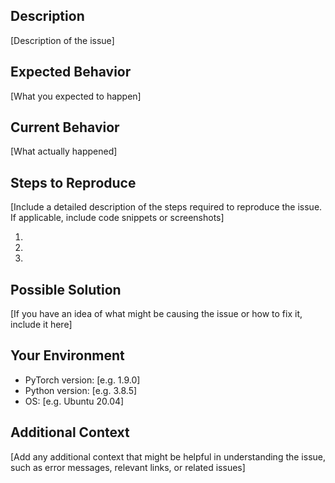 ## Description

[Description of the issue]

## Expected Behavior

[What you expected to happen]

## Current Behavior

[What actually happened]

## Steps to Reproduce

[Include a detailed description of the steps required to reproduce the issue. If applicable, include code snippets or screenshots]

1. 
2. 
3. 

## Possible Solution

[If you have an idea of what might be causing the issue or how to fix it, include it here]

## Your Environment

- PyTorch version: [e.g. 1.9.0]
- Python version: [e.g. 3.8.5]
- OS: [e.g. Ubuntu 20.04]

## Additional Context

[Add any additional context that might be helpful in understanding the issue, such as error messages, relevant links, or related issues]
